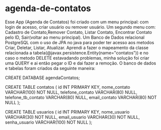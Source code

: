 # agenda-de-contatos
Esse App (Agenda de Contatos) foi criado com um menu principal: com login de acesso, criar usuário ou remover usuário. Um segundo menu com: Cadastro de Contato,Remover Contato, Listar Contato, Encontrar Contato pelo ID, Sair(voltar ao menu principal). Um Banco de Dados relacional PostgreSQL com o uso de JPA no java para poder ter acesso aos metodos Criar, Deletar, Listar, Atualizar. Aprendi a fazer o mapeamento da classe relacionada a tabela(@javax.persistence.Entity(name="contatos")) e no caso o metodo DELETE estavadando problemas, minha solução foi criar uma QUERY e ai então pegar o ID e dai fazer a remoção.
O banco de dados e tabelas foram criados da seguinte maneira:

CREATE DATABASE agendaContatos;

CREATE TABLE contatos (
	id INT PRIMARY KEY,
	nome_contato VARCHAR(100) NOT NULL,
	telefone_contato VARCHAR(80) NULL,
	telefone_tb_contato VARCHAR(80) NULL,
	email_contato VARCHAR(80) NOT NULL
);

CREATE TABLE usuarios (
	id INT PRIMARY KEY,
	nome_usuario VARCHAR(30) NOT NULL,
	email_usuario VARCHAR(30) NOT NULL,
	senha_usuario VARCHAR(100) NOT NULL	
);
